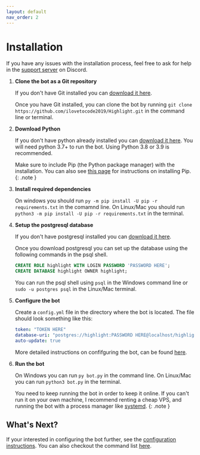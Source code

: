 ```yaml
---
layout: default
nav_order: 2
---
```


# Installation

If you have any issues with the installation process, feel free to ask for help in the [support server](https://discord.gg/eHxvStNJb7) on Discord.

1. **Clone the bot as a Git repository**

    If you don't have Git installed you can [download it here](https://git-scm.com/downloads).

    Once you have Git installed, you can clone the bot by running `git clone https://github.com/ilovetocode2019/Highlight.git` in the command line or terminal.

2. **Download Python**

    If you don't have python already installed you can [download it here](https://www.python.org/downloads/). You will need python 3.7+ to run the bot. Using Python 3.8 or 3.9 is recommended.

    Make sure to include Pip (the Python package manager) with the installation. You can also see [this page](https://pip.pypa.io/en/latest/installing/) for instructions on installing Pip.
    {: .note }

3. **Install required dependencies**

    On windows you should run `py -m pip install -U pip -r requirements.txt` in the comamnd line. On Linux/Mac you should run `python3 -m pip install -U pip -r requirements.txt` in the terminal.

4. **Setup the postgresql database**

    If you don't have postgresql installed you can [download it here](https://www.postgresql.org/download/).

    Once you download postgresql you can set up the database using the following commands in the psql shell.

    ```sql
    CREATE ROLE highlight WITH LOGIN PASSWORD 'PASSWORD HERE';
    CREATE DATABASE highlight OWNER highlight;
    ```

    You can run the psql shell using `psql` in the Windows command line or `sudo -u postgres psql` in the Linux/Mac terminal.

5. **Configure the bot**

    Create a `config.yml` file in the directory where the bot is located. The file should look something like this:

    ```yml
    token: "TOKEN HERE"
    database-uri: "postgres://highlight:PASSWORD HERE@localhost/highlight"
    auto-update: true
    ```

    More detailed instructions on confifguring the bot, can be found [here](configuration).

6. **Run the bot**

    On Windows you can run `py bot.py` in the command line. On Linux/Mac you can run `python3 bot.py` in the terminal.

    You need to keep running the bot in order to keep it online. If you can't run it on your own machine, I recommend renting a cheap VPS, and running the bot with a process manager like [systemd](https://en.wikipedia.org/wiki/Systemd).
    {: .note }

## What's Next?

If your interested in configuring the bot further, see the [configuration instructions](configuration). You can also checkout the command list [here](commands).
